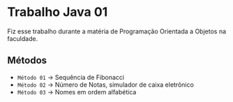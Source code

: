 # Trabalho Java 01
Fiz esse trabalho durante a matéria de Programação Orientada a Objetos na faculdade.
## Métodos
- `Método 01` -> Sequência de Fibonacci
- `Método 02` -> Número de Notas, simulador de caixa eletrônico
- `Método 03` -> Nomes em ordem alfabética
